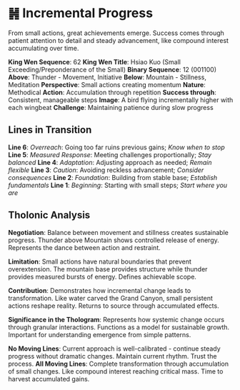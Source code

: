 # ䷽ Incremental Progress

From small actions, great achievements emerge. Success comes through patient attention to detail and steady advancement, like compound interest accumulating over time.

**King Wen Sequence**: 62
**King Wen Title**: Hsiao Kuo (Small Exceeding/Preponderance of the Small)
**Binary Sequence**: 12 (001100)
**Above**: Thunder - Movement, Initiative
**Below**: Mountain - Stillness, Meditation
**Perspective**: Small actions creating momentum
**Nature**: Methodical
**Action**: Accumulation through repetition
**Success through**: Consistent, manageable steps
**Image**: A bird flying incrementally higher with each wingbeat
**Challenge**: Maintaining patience during slow progress

## Lines in Transition  
**Line 6**: *Overreach*: Going too far ruins previous gains; *Know when to stop*
**Line 5**: *Measured Response*: Meeting challenges proportionally; *Stay balanced*
**Line 4**: *Adaptation*: Adjusting approach as needed; *Remain flexible*
**Line 3**: *Caution*: Avoiding reckless advancement; *Consider consequences*
**Line 2**: *Foundation*: Building from stable base; *Establish fundamentals*
**Line 1**: *Beginning*: Starting with small steps; *Start where you are*

## Tholonic Analysis
**Negotiation**: Balance between movement and stillness creates sustainable progress. Thunder above Mountain shows controlled release of energy. Represents the dance between action and restraint.

**Limitation**: Small actions have natural boundaries that prevent overextension. The mountain base provides structure while thunder provides measured bursts of energy. Defines achievable scope.

**Contribution**: Demonstrates how incremental change leads to transformation. Like water carved the Grand Canyon, small persistent actions reshape reality. Returns to source through accumulated effects.

**Significance in the Thologram**: Represents how systemic change occurs through granular interactions. Functions as a model for sustainable growth. Important for understanding emergence from simple patterns.

**No Moving Lines**: Current approach is well-calibrated - continue steady progress without dramatic changes. Maintain current rhythm. Trust the process.
**All Moving Lines**: Complete transformation through accumulation of small changes. Like compound interest reaching critical mass. Time to harvest accumulated gains.